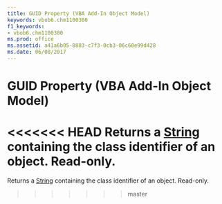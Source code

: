 ```yaml
---
title: GUID Property (VBA Add-In Object Model)
keywords: vbob6.chm1100300
f1_keywords:
- vbob6.chm1100300
ms.prod: office
ms.assetid: a41a6b05-8883-c7f3-0cb3-06c60e99d428
ms.date: 06/08/2017
---
```



# GUID Property (VBA Add-In Object Model)



<<<<<<< HEAD
Returns a [String](../../Glossary/vbe-glossary.md) containing the class identifier of an object. Read-only.
=======
Returns a [String](../../Glossary/vbe-glossary.md#string-data-type) containing the class identifier of an object. Read-only.
>>>>>>> master

